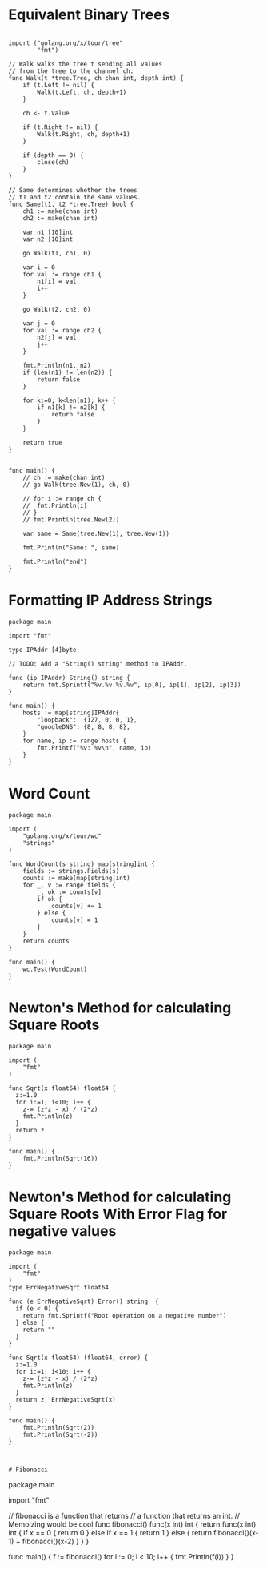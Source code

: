 # Equivalent Binary Trees
```package main

import ("golang.org/x/tour/tree"
        "fmt")

// Walk walks the tree t sending all values
// from the tree to the channel ch.
func Walk(t *tree.Tree, ch chan int, depth int) {
	if (t.Left != nil) {
		Walk(t.Left, ch, depth+1)
	}
	
	ch <- t.Value
	
	if (t.Right != nil) {
		Walk(t.Right, ch, depth+1)
	}
	
	if (depth == 0) {
		close(ch)
	}
}

// Same determines whether the trees
// t1 and t2 contain the same values.
func Same(t1, t2 *tree.Tree) bool {
	ch1 := make(chan int)
	ch2 := make(chan int)

	var n1 [10]int
	var n2 [10]int

	go Walk(t1, ch1, 0)
	
	var i = 0
	for val := range ch1 {
		n1[i] = val
		i++
	}
	
	go Walk(t2, ch2, 0)

	var j = 0
	for val := range ch2 {
		n2[j] = val
		j++
	}

	fmt.Println(n1, n2)
	if (len(n1) != len(n2)) {
		return false
	}
	
	for k:=0; k<len(n1); k++ {
		if n1[k] != n2[k] {
			return false
		}
	}

	return true
}


func main() {
	// ch := make(chan int)
	// go Walk(tree.New(1), ch, 0)

	// for i := range ch {
	//	fmt.Println(i)
	// }
	// fmt.Println(tree.New(2))
	
	var same = Same(tree.New(1), tree.New(1))
	
	fmt.Println("Same: ", same)
	
	fmt.Println("end")
}

```




# Formatting IP Address Strings
```
package main

import "fmt"

type IPAddr [4]byte

// TODO: Add a "String() string" method to IPAddr.

func (ip IPAddr) String() string {
	return fmt.Sprintf("%v.%v.%v.%v", ip[0], ip[1], ip[2], ip[3])
}

func main() {
	hosts := map[string]IPAddr{
		"loopback":  {127, 0, 0, 1},
		"googleDNS": {8, 8, 8, 8},
	}
	for name, ip := range hosts {
		fmt.Printf("%v: %v\n", name, ip)
	}
}
```









# Word Count
```
package main

import (
	"golang.org/x/tour/wc"
	"strings"
)

func WordCount(s string) map[string]int {
	fields := strings.Fields(s)
	counts := make(map[string]int)
	for _, v := range fields {
		_, ok := counts[v]
		if ok {
			counts[v] += 1
		} else {
			counts[v] = 1
		}
	}
	return counts
}

func main() {
	wc.Test(WordCount)
}
```






# Newton's Method for calculating Square Roots
```
package main

import (
	"fmt"
)

func Sqrt(x float64) float64 {
  z:=1.0
  for i:=1; i<10; i++ {
    z-= (z*z - x) / (2*z)
	fmt.Println(z)
  }
  return z
}

func main() {
	fmt.Println(Sqrt(16))
}
```




# Newton's Method for calculating Square Roots With Error Flag for negative values
```
package main

import (
	"fmt"
)
type ErrNegativeSqrt float64

func (e ErrNegativeSqrt) Error() string  {
  if (e < 0) {
    return fmt.Sprintf("Root operation on a negative number")
  } else {
    return ""
  }
}

func Sqrt(x float64) (float64, error) {
  z:=1.0
  for i:=1; i<10; i++ {
    z-= (z*z - x) / (2*z)
	fmt.Println(z)
  }
  return z, ErrNegativeSqrt(x)
}

func main() {
	fmt.Println(Sqrt(2))
	fmt.Println(Sqrt(-2))
}



# Fibonacci 
```
package main

import "fmt"

// fibonacci is a function that returns
// a function that returns an int. 
// Memoizing would be cool
func fibonacci() func(x int) int {
	return func(x int) int {
	    if x == 0 {
		    return 0
	    } else if x == 1 {
		    return 1
	    } else {
		    return fibonacci()(x-1) + fibonacci()(x-2)
		}
	}
}

func main() {
	f := fibonacci()
	for i := 0; i < 10; i++ {
		fmt.Println(f(i))
	}
}
```